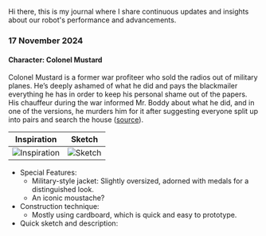 Hi there, this is my journal where I share continuous updates and insights about our robot's performance and advancements.

### 17 November 2024

#### Character: Colonel Mustard

Colonel Mustard is a former war profiteer who sold the radios out of military planes. He’s deeply ashamed of what he did and pays the blackmailer everything he has in order to keep his personal shame out of the papers. His chauffeur during the war informed Mr. Boddy about what he did, and in one of the versions, he murders him for it after suggesting everyone split up into pairs and search the house ([source](https://www.cinemablend.com/new/Every-Single-Character-Clue-Ordered-By-Greatness-40549.html)).


Inspiration             |  Sketch
:-------------------------:|:-------------------------:
![Inspiration](https://github.com/user-attachments/assets/0996bf9d-ba4a-4009-b805-d0f7615423eb) |  ![Sketch](https://github.com/user-attachments/assets/7eb58e74-d60e-45cb-a395-bb06a6bb5954)



- Special Features:
  - Military-style jacket: Slightly oversized, adorned with medals for a distinguished look.
  - An iconic moustache?
- Construction technique:
  - Mostly using cardboard, which is quick and easy to prototype.
- Quick sketch and description:


